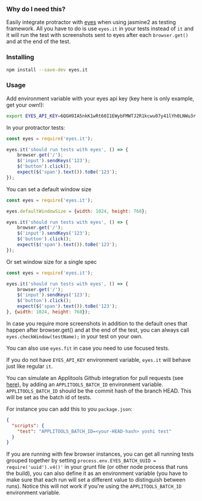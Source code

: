 ### Why do I need this?

Easily integrate protractor with [eyes](https://applitools.com/) when using jasmine2 as testing framework. All you have to do is use `eyes.it` in your tests instead of `it` and it will run the test with screenshots sent to eyes after each `browser.get()` and at the end of the test.

### Installing

```sh
npm install --save-dev eyes.it
```

### Usage

Add environment variable with your eyes api key (key here is only example, get your own!):
```sh
export EYES_API_KEY=6QGH9IA5nkK1wRt60I1EWybFMWTJ2R1kcwu07y41lYh0LNWu3r
```

In your protractor tests:
```js
const eyes = require('eyes.it');

eyes.it('should run tests with eyes', () => {
    browser.get('/');
    $('input').sendKeys('123');
    $('button').click();
    expect($('span').text()).toBe('123');
});
```

You can set a default window size

```js
const eyes = require('eyes.it');

eyes.defaultWindowSize = {width: 1024, height: 768};

eyes.it('should run tests with eyes', () => {
    browser.get('/');
    $('input').sendKeys('123');
    $('button').click();
    expect($('span').text()).toBe('123');
});
```

Or set window size for a single spec

```js
const eyes = require('eyes.it');

eyes.it('should run tests with eyes', () => {
    browser.get('/');
    $('input').sendKeys('123');
    $('button').click();
    expect($('span').text()).toBe('123');
}, {width: 1024, height: 768});
```

In case you require more screenshots in addition to the default ones that happen after browser.get() and at the end of the test, you can always call `eyes.checkWindow(testName);` in your test on your own.

You can also use `eyes.fit` in case you need to use focused tests.

If you do not have `EYES_API_KEY` environment variable, `eyes.it` will behave just like regular `it`.

You can simulate an Applitools Github integration for pull requests (see [here](https://applitools.com/docs/topics/integrations/github-integration.html])), by adding an `APPLITOOLS_BATCH_ID` environment variable. `APPLITOOLS_BATCH_ID` should be the commit hash of the branch HEAD. This will be set as the batch id of tests.

For instance you can add this to you `package.json`:
```json
{
  "scripts": {
    "test": "APPLITOOLS_BATCH_ID=<your-HEAD-hash> yoshi test"
  }
}
```

If you are running with few browser instances, you can get all running tests grouped together by setting `process.env.EYES_BATCH_UUID = require('uuid').v4()'` in your grunt file (or other node process that runs the build), you can also define it as an environment variable (you have to make sure that each run will set a different value to distinguish between runs).
Notice this will not work if you're using the `APPLITOOLS_BATCH_ID` environment variable.
